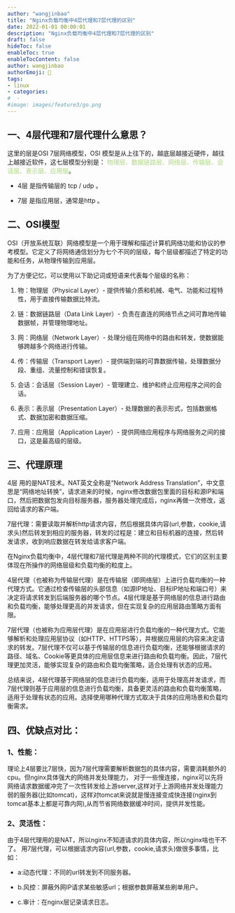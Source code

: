 ```yaml
---
author: "wangjinbao"
title: "Nginx负载均衡中4层代理和7层代理的区别"
date: 2022-01-01 00:00:01
description: "Nginx负载均衡中4层代理和7层代理的区别"
draft: false
hideToc: false
enableToc: true
enableTocContent: false
author: wangjinbao
authorEmoji: 👻
tags: 
- linux
- categories:
#  -
#image: images/feature3/go.png
---
```



## 一、4层代理和7层代理什么意思？
这里的层是OSI 7层网络模型，OSI 模型是从上往下的，越底层越接近硬件，越往上越接近软件，这七层模型分别是：
<font color='#aed581'>物理层、数据链路层、网络层、传输层、会话层、表示层、应用层</font>。

+ 4层 是指传输层的 tcp / udp 。

+ 7层 是指应用层，通常是http 。

## 二、OSI模型
OSI（开放系统互联）网络模型是一个用于理解和描述计算机网络功能和协议的参考模型。它定义了将网络通信划分为七个不同的层级，每个层级都描述了特定的功能和任务，从物理传输到应用层。

为了方便记忆，可以使用以下助记词或短语来代表每个层级的名称：

1. 物：物理层（Physical Layer）- 提供传输介质和机械、电气、功能和过程特性，用于直接传输数据比特流。

2. 链：数据链路层（Data Link Layer）- 负责在直连的网络节点之间可靠地传输数据帧，并管理物理地址。

3. 网：网络层（Network Layer）- 处理分组在网络中的路由和转发，使数据能够跨越多个网络进行传输。

4. 传：传输层（Transport Layer）- 提供端到端的可靠数据传输，处理数据分段、重组、流量控制和错误恢复。

5. 会话：会话层（Session Layer）- 管理建立、维护和终止应用程序之间的会话。

6. 表示：表示层（Presentation Layer）- 处理数据的表示形式，包括数据格式、数据加密和数据压缩。

7. 应用：应用层（Application Layer）- 提供网络应用程序与网络服务之间的接口，这是最高级的层级。


## 三、代理原理
4层 用的是NAT技术。NAT英文全称是“Network Address Translation”，中文意思是“网络地址转换”，请求进来的时候，nginx修改数据包里面的目标和源IP和端口，然后把数据包发向目标服务器，服务器处理完成后，nginx再做一次修改，返回给请求的客户端。

7层代理：需要读取并解析http请求内容，然后根据具体内容(url,参数，cookie,请求头)然后转发到相应的服务器，转发的过程是：建立和目标机器的连接，然后转发请求，收到响应数据在转发给请求客户端。

在Nginx负载均衡中，4层代理和7层代理是两种不同的代理模式，它们的区别主要体现在所操作的网络层级和负载均衡的粒度上。

4层代理（也被称为传输层代理）是在传输层（即网络层）上进行负载均衡的一种代理方式。它通过检查传输层的头部信息（如源IP地址、目标IP地址和端口号）来决定将请求转发到后端服务器的哪个节点。4层代理是基于网络层的信息进行路由和负载均衡，能够处理更高的并发请求，但在实现复杂的应用层路由策略方面有限。

7层代理（也被称为应用层代理）是在应用层进行负载均衡的一种代理方式。它能够解析和处理应用层协议（如HTTP、HTTPS等），并根据应用层的内容来决定请求的转发。7层代理不仅可以基于传输层的信息进行负载均衡，还能够根据请求的路径、域名、Cookie等更具体的应用层信息来进行路由和负载均衡。因此，7层代理更加灵活，能够实现复杂的路由和负载均衡策略，适合处理有状态的应用。

总结来说，4层代理基于网络层的信息进行负载均衡，适用于处理高并发请求，而7层代理则基于应用层的信息进行负载均衡，具备更灵活的路由和负载均衡策略，适用于处理有状态的应用。选择使用哪种代理方式取决于具体的应用场景和负载均衡需求。

## 四、优缺点对比：
### 1、性能：
理论上4层要比7层快，因为7层代理需要解析数据包的具体内容，需要消耗额外的cpu。但nginx具体强大的网络并发处理能力， 对于一些慢连接，nginx可以先将网络请求数据缓冲完了一次性转发给上游server,这样对于上游网络并发处理能力弱的服务器(比如tomcat)，这样对tomcat来说就是慢连接变成快连接(nginx到tomcat基本上都是可靠内网),从而节省网络数据缓冲时间，提供并发性能。

### 2、灵活性：
  由于4层代理用的是NAT，所以nginx不知道请求的具体内容，所以nginx啥也干不了。 用7层代理，可以根据请求内容(url,参数，cookie,请求头)做很多事情，比如：

+ a:动态代理：不同的url转发到不同服务器。

+ b.风控：屏蔽外网IP请求某些敏感url；根据参数屏蔽某些刷单用户。

+ c.审计：在nginx层记录请求日志。




